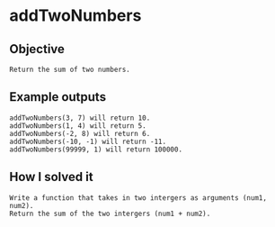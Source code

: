 # addTwoNumbers

## Objective
    Return the sum of two numbers.

## Example outputs
    addTwoNumbers(3, 7) will return 10.
    addTwoNumbers(1, 4) will return 5.
    addTwoNumbers(-2, 8) will return 6.
    addTwoNumbers(-10, -1) will return -11.
    addTwoNumbers(99999, 1) will return 100000.

## How I solved it
    Write a function that takes in two intergers as arguments (num1, num2).
    Return the sum of the two intergers (num1 + num2).